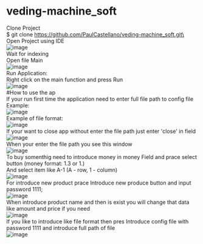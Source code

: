 # veding-machine_soft
Clone Project\
$ git clone https://github.com/PaulCastellano/veding-machine_soft.git\
Open Project using IDE\
![image](https://user-images.githubusercontent.com/34399250/123521951-a084f680-d6c2-11eb-98c0-d2d425b304ee.png)\
Wait for indexing\
Open file Main\
![image](https://user-images.githubusercontent.com/34399250/123522003-02456080-d6c3-11eb-8950-befc39a34d05.png)\
Run Application:\
Right click on the main function and press Run\
![image](https://user-images.githubusercontent.com/34399250/123522042-6b2cd880-d6c3-11eb-9c42-dd9daf04dc3a.png)\
#How to use the ap\
If your run first time the application need to enter full file path to config file\
Example:\
![image](https://user-images.githubusercontent.com/34399250/123522130-163d9200-d6c4-11eb-97df-57277678c20b.png)\
Example of file format:\
![image](https://user-images.githubusercontent.com/34399250/123522248-d75c0c00-d6c4-11eb-96ae-9a5ae06a5150.png)\
If your want to close app without enter the file path just enter 'close' in field\
![image](https://user-images.githubusercontent.com/34399250/123522228-b4315c80-d6c4-11eb-8aa1-6f0dc87fc7c9.png)\
When your enter the file path you see this window\
![image](https://user-images.githubusercontent.com/34399250/123522270-fbb7e880-d6c4-11eb-90f1-edc4682b1f7b.png)\
To buy somenthig need to introduce money in money Field and prace select button (money format: 1.3 or 1.)\
And select item like A-1 (A - row, 1 - column)\
![image](https://user-images.githubusercontent.com/34399250/123522334-4fc2cd00-d6c5-11eb-9bed-58247f853a76.png)\
For introduce new product prace Introduce new produce button and input password 1111;\
![image](https://user-images.githubusercontent.com/34399250/123522360-75e86d00-d6c5-11eb-83d4-56077ed07fcd.png)\
When introduce product name and then is exist you will change that data like amount and price if you need\
![image](https://user-images.githubusercontent.com/34399250/123522429-d7a8d700-d6c5-11eb-9b72-b52fa382e42b.png)\
If you like to introduce like file format then pres Introduce config file with password 1111 and introduce full path of file\
![image](https://user-images.githubusercontent.com/34399250/123522560-995fe780-d6c6-11eb-89d0-c4e866fe5e1e.png)
